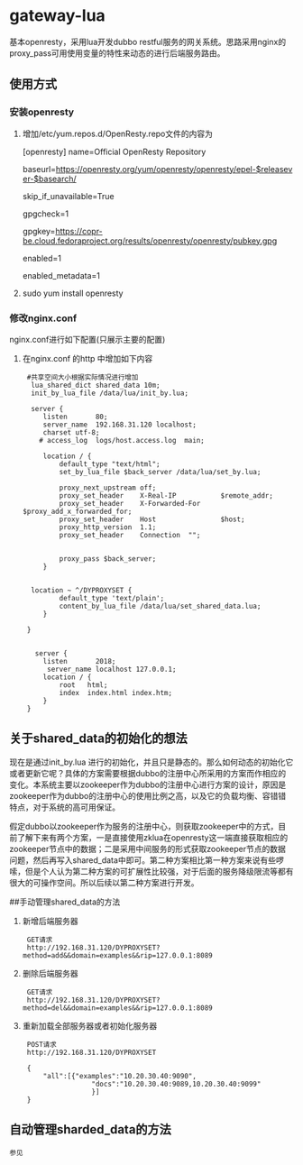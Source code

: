 # gateway-lua


基本openresty，采用lua开发dubbo restful服务的网关系统。思路采用nginx的proxy_pass可用使用变量的特性来动态的进行后端服务路由。

## 使用方式

###  安装openresty
1. 增加/etc/yum.repos.d/OpenResty.repo文件的内容为
	
	[openresty]
	name=Official OpenResty Repository
	
	baseurl=https://openresty.org/yum/openresty/openresty/epel-$releasever-$basearch/
	
	skip_if_unavailable=True
	
	gpgcheck=1
	
	gpgkey=https://copr-be.cloud.fedoraproject.org/results/openresty/openresty/pubkey.gpg
	
	enabled=1
	
	enabled_metadata=1
	
1. sudo yum install openresty

### 修改nginx.conf
	
nginx.conf进行如下配置(只展示主要的配置)
	
1. 在nginx.conf 的http 中增加如下内容
		 
	
	    #共享空间大小根据实际情况进行增加
		 lua_shared_dict shared_data 10m;
  		 init_by_lua_file /data/lua/init_by.lua;

	   	 server {
	        listen       80;
	        server_name  192.168.31.120 localhost;
			charset utf-8;
	       # access_log  logs/host.access.log  main;
	
	        location / {  	
				default_type "text/html";
				set_by_lua_file $back_server /data/lua/set_by.lua;

				proxy_next_upstream off;
        		proxy_set_header    X-Real-IP           $remote_addr;
        		proxy_set_header    X-Forwarded-For     $proxy_add_x_forwarded_for;
        		proxy_set_header    Host                $host;
        		proxy_http_version  1.1;
        		proxy_set_header    Connection  "";


				proxy_pass $back_server;
	        }
	
		
		 location ~ ^/DYPROXYSET {
				default_type 'text/plain';
				content_by_lua_file /data/lua/set_shared_data.lua;
			}
		
		}
	
	
		  server {
	        listen       2018;
		     server_name localhost 127.0.0.1;
	        location / {
	            root   html;
	            index  index.html index.htm;
	        }
	    }
    
    
    
## 关于shared_data的初始化的想法

现在是通过init_by.lua 进行的初始化，并且只是静态的。那么如何动态的初始化它或者更新它呢？具体的方案需要根据dubbo的注册中心所采用的方案而作相应的变化。本系统主要以zookeeper作为dubbo的注册中心进行方案的设计，原因是zookeeper作为dubbo的注册中心的使用比例之高，以及它的负载均衡、容错错特点，对于系统的高可用保证。

假定dubbo以zookeeper作为服务的注册中心，则获取zookeeper中的方式，目前了解下来有两个方案，一是直接使用zklua在openresty这一端直接获取相应的zookeeper节点中的数据；二是采用中间服务的形式获取zookeeper节点的数据问题，然后再写入shared_data中即可。第二种方案相比第一种方案来说有些啰嗦，但是个人认为第二种方案的可扩展性比较强，对于后面的服务降级限流等都有很大的可操作空间。所以后续以第二种方案进行开发。

##手动管理shared_data的方法
1. 新增后端服务器

		GET请求
		http://192.168.31.120/DYPROXYSET?method=add&&domain=examples&&rip=127.0.0.1:8089
		
2. 删除后端服务器
	
		GET请求
		http://192.168.31.120/DYPROXYSET?method=del&&domain=examples&&rip=127.0.0.1:8089

1. 重新加载全部服务器或者初始化服务器

		POST请求
		http://192.168.31.120/DYPROXYSET
	
		{
			"all":[{"examples":"10.20.30.40:9090",
						"docs":"10.20.30.40:9089,10.20.30.40:9099"
						}]
		}

## 自动管理sharded_data的方法
	参见
  
